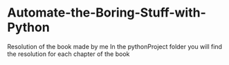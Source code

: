 # Automate-the-Boring-Stuff-with-Python
 Resolution of the book made by me 
 In the pythonProject folder you will find the resolution for each chapter of the book 

